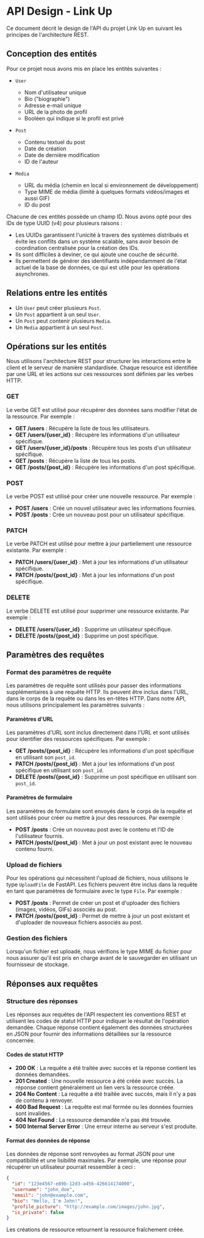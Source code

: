 # API Design - Link Up

Ce document décrit le design de l'API du projet Link Up en suivant les principes de l'architecture REST.

## Conception des entités

Pour ce projet nous avons mis en place les entités suivantes :

* `User`
  * Nom d'utilisateur unique
  * Bio ("biographie")
  * Adresse e-mail unique
  * URL de la photo de profil
  * Booléen qui indique si le profil est privé

* `Post`
  * Contenu textuel du post
  * Date de création
  * Date de dernière modification
  * ID de l'auteur

* `Media`
  * URL du média (chemin en local si environnement de développement)
  * Type MIME de média (limité à quelques formats vidéos/images et aussi GIF)
  * ID du post

Chacune de ces entités possède un champ ID. Nous avons opté pour des IDs de type UUID (v4) pour plusieurs raisons :
* Les UUIDs garantissent l'unicité à travers des systèmes distribués et évite les conflits dans un système scalable, sans avoir besoin de coordination centralisée pour la création des IDs.
* Ils sont difficiles à deviner, ce qui ajoute une couche de sécurité.
* Ils permettent de générer des identifiants indépendamment de l'état actuel de la base de données, ce qui est utile pour les opérations asynchrones.

## Relations entre les entités

* Un `User` peut créer plusieurs `Post`.
* Un `Post` appartient à un seul `User`.
* Un `Post` peut contenir plusieurs `Media`.
* Un `Media` appartient à un seul `Post`.

## Opérations sur les entités

Nous utilisons l'architecture REST pour structurer les interactions entre le client et le serveur de manière standardisée.
Chaque resource est identifiée par une URL et les actions sur ces ressources sont définies par les verbes HTTP.

### GET
Le verbe GET est utilisé pour récupérer des données sans modifier l'état de la ressource. Par exemple :
- **GET /users** : Récupère la liste de tous les utilisateurs.
- **GET /users/{user_id}** : Récupère les informations d'un utilisateur spécifique.
- **GET /users/{user_id}/posts** : Récupère tous les posts d'un utilisateur spécifique.
- **GET /posts** : Récupère la liste de tous les posts.
- **GET /posts/{post_id}** : Récupère les informations d'un post spécifique.

### POST
Le verbe POST est utilisé pour créer une nouvelle ressource. Par exemple :
- **POST /users** : Crée un nouvel utilisateur avec les informations fournies.
- **POST /posts** : Crée un nouveau post pour un utilisateur spécifique.

### PATCH
Le verbe PATCH est utilisé pour mettre à jour partiellement une ressource existante. Par exemple :
- **PATCH /users/{user_id}** : Met à jour les informations d'un utilisateur spécifique.
- **PATCH /posts/{post_id}** : Met à jour les informations d'un post spécifique.

### DELETE
Le verbe DELETE est utilisé pour supprimer une ressource existante. Par exemple :
- **DELETE /users/{user_id}** : Supprime un utilisateur spécifique.
- **DELETE /posts/{post_id}** : Supprime un post spécifique.

## Paramètres des requêtes

### Format des paramètres de requête

Les paramètres de requête sont utilisés pour passer des informations supplémentaires à une requête HTTP. Ils peuvent être inclus dans l'URL, dans le corps de la requête ou dans les en-têtes HTTP. Dans notre API, nous utilisons principalement les paramètres suivants :

#### Paramètres d'URL

Les paramètres d'URL sont inclus directement dans l'URL et sont utilisés pour identifier des ressources spécifiques. Par exemple :
- **GET /posts/{post_id}** : Récupère les informations d'un post spécifique en utilisant son `post_id`.
- **PATCH /posts/{post_id}** : Met à jour les informations d'un post spécifique en utilisant son `post_id`.
- **DELETE /posts/{post_id}** : Supprime un post spécifique en utilisant son `post_id`.

#### Paramètres de formulaire

Les paramètres de formulaire sont envoyés dans le corps de la requête et sont utilisés pour créer ou mettre à jour des ressources. Par exemple :
- **POST /posts** : Crée un nouveau post avec le contenu et l'ID de l'utilisateur fournis.
- **PATCH /posts/{post_id}** : Met à jour un post existant avec le nouveau contenu fourni.

### Upload de fichiers

Pour les opérations qui nécessitent l'upload de fichiers, nous utilisons le type `UploadFile` de FastAPI. Les fichiers peuvent être inclus dans la requête en tant que paramètres de formulaire avec le type `File`. Par exemple :
- **POST /posts** : Permet de créer un post et d'uploader des fichiers (images, vidéos, GIFs) associés au post.
- **PATCH /posts/{post_id}** : Permet de mettre à jour un post existant et d'uploader de nouveaux fichiers associés au post.

### Gestion des fichiers

Lorsqu'un fichier est uploadé, nous vérifions le type MIME du fichier pour nous assurer qu'il est pris en charge avant de le sauvegarder en utilisant un fournisseur de stockage.

## Réponses aux requêtes

### Structure des réponses

Les réponses aux requêtes de l'API respectent les conventions REST et utilisent les codes de statut HTTP pour indiquer le résultat de l'opération demandée. Chaque réponse contient également des données structurées en JSON pour fournir des informations détaillées sur la ressource concernée.

#### Codes de statut HTTP

- **200 OK** : La requête a été traitée avec succès et la réponse contient les données demandées.
- **201 Created** : Une nouvelle ressource a été créée avec succès. La réponse contient généralement un lien vers la ressource créée.
- **204 No Content** : La requête a été traitée avec succès, mais il n'y a pas de contenu à renvoyer.
- **400 Bad Request** : La requête est mal formée ou les données fournies sont invalides.
- **404 Not Found** : La ressource demandée n'a pas été trouvée.
- **500 Internal Server Error** : Une erreur interne au serveur s'est produite.

#### Format des données de réponse

Les données de réponse sont renvoyées au format JSON pour une compatibilité et une lisibilité maximales. Par exemple, une réponse pour récupérer un utilisateur pourrait ressembler à ceci :

```json
{
  "id": "123e4567-e89b-12d3-a456-426614174000",
  "username": "john_doe",
  "email": "john@example.com",
  "bio": "Hello, I'm John!",
  "profile_picture": "http://example.com/images/john.jpg",
  "is_private": false
}
```

Les créations de ressource retournent la ressource fraîchement créée.
